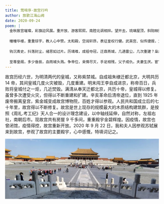 ```yaml
---
title: 莺啼序·故宫行吟
author: 放歌江海山阙
date: 2020-09-24
poem: |
  金秋故宫璀璨，彩旗迎风展。重开放、游客熙熙，南腔北调相拌。望开去，琉璃屋顶，斜阳映照金光灿。更龙雕凤饰，迊来阵阵惊叹。

  幢幢华楼，重重琼宇，教人心中赞。太和殿，空阔轩昂，表征皇权行健。武英宫、似传捷报，文华殿、如观诗焰。进后宫，玉榭香台，琼华无限。

  钩沉青史，抖落封尘，绪思如过片。历靖难，成祖夺冠，迁鼎燕城，几遇雷公，几次重建？枭雄李闯，京华一梦，火焚宫阙天生怨。满清兴，复又新颜现。风云六世，皇城几度兴衰，王朝几回生变。

  至尊皇阁，多少昏辰，血雨城头溅。争帝位，亲情尽灭，手足相残，父子成仇，夫妻生厌。宦官外戚，权臣奸相，把持凤阁昏天暗。更嫔妃，魂断坤宁殿。共和荡涤皇天，天下为公，故宫行遍。
---
```


故宫历经六世，为明清两代的皇城，又称紫禁城。自成祖朱棣迁都北京，大明共历 14 帝，其间皇城几度火灾被毁，几度重建。明末闯王李自成进京，称帝百日，兵败将皇城付之一炬，几近焚毁。满清从奉天迁都北京，共历十帝，皇城得以修复。虽曾多次遭受火灾，但得以不断重建和扩建。辛亥革命后清帝退位，直到 1925 年废帝搬离皇宫，紫金城变成故宫博物院，百姓才得以参观。人民共和国成立后的七十年里，故宫得以不断修复。故宫是世上现存的规模最大的木质结构建筑群，是按照《周礼.考工纪》天人合一的设计理念建设，以中轴线延伸，自然对称，左祖右社，南朝后市。现故宫共有房屋 9 千多间，重重殿宇金碧辉煌。因疫情，故宫也曾闭馆，疫情得控，故宫重新开放。2020 年 9 月 22 日，我和夫人因参观苏轼展来到故宫，参观了故宫的主要殿宇，心中感慨，特填词记之。

![故宫](./image.jpg)
